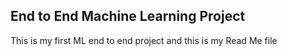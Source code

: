 ## End to End Machine Learning Project

This is my first ML end to end project and this is my Read Me file